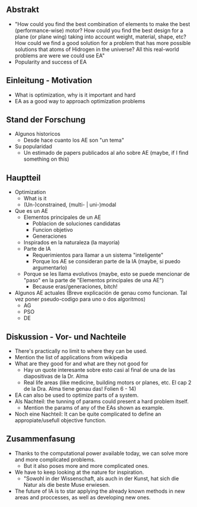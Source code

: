 ## Abstrakt
- "How could you find the best combination of elements to make the best (performance-wise) motor? How could you find the best design for a plane (or plane wing) taking into account weight, material, shape, etc? How could we find a good solution for a problem that has more possible solutions that atoms of Hidrogen in the universe? All this real-world problems are were we could use EA"
- Popularity and success of EA

## Einleitung - Motivation
- What is optimization, why is it important and hard
- EA as a good way to approach optimization problems

## Stand der Forschung
- Algunos historicos
    + Desde hace cuanto los AE son "un tema"
- Su popularidad
    + Un estimado de papers publicados al año sobre AE (maybe, if I find something on this)

## Hauptteil
- Optimization
    + What is it
    + (Un-)constrained, (multi- | uni-)modal
- Que es un AE
    + Elementos principales de un AE
        * Poblacion de soluciones candidatas
        * Funcion objetivo
        * Generaciones
    + Inspirados en la naturaleza (la mayoría)
    + Parte de IA
        * Requerimientos para llamar a un sistema "inteligente"
        * Porque los AE se consideran parte de la IA (maybe, si puedo argumentarlo)
    + Porque se les llama evolutivos (maybe, esto se puede mencionar de "paso" en la parte de "Elementos principales de una AE")
        * Because eras/generaciones, bitch!
- Algunos AE actuales (Breve explicación de genau como funcionan. Tal vez poner pseudo-codigo para uno o dos algoritmos)
    + AG
    + PSO
    + DE

## Diskussion - Vor- und Nachteile
- There's practically no limit to where they can be used.
- Mention the list of applications from wikipedia
- What are they good for and what are they not good for
    + Hay un quote interesante sobre esto casi al final de una de las diapositivas de la Dr. Alma
    + Real life areas (like medicine, building motors or planes, etc. El cap 2 de la Dra. Alma tiene genau das! Folien 6 - 14)
- EA can also be used to optimize parts of a system.
- Als Nachteil: the tunning of params could present a hard problem itself.
    + Mention the params of any of the EAs shown as example.
- Noch eine Nachteil: It can be quite complicated to define an appropiate/usefull objective function.

## Zusammenfasung
- Thanks to the computational power available today, we can solve more and more complicated problems.
    + But it also poses more and more complicated ones.
- We have to keep looking at the nature for inspiration.
    + "Sowohl in der Wissenschaft, als auch in der Kunst, hat sich die Natur als die beste Muse erwiesen.
- The future of IA is to star applying the already known methods in new areas and proccesses, as well as developing new ones.
